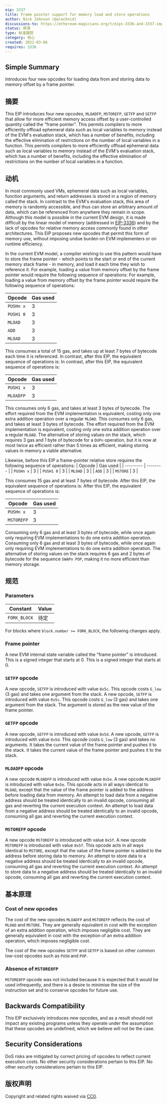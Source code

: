 ```yaml
---
eip: 3337
title: Frame pointer support for memory load and store operations
author: Nick Johnson (@arachnid)
discussions-to: https://ethereum-magicians.org/t/eips-3336-and-3337-improving-the-evms-memory-model/5482
status: 停滞
type: 标准跟踪
category: 核心
created: 2021-03-06
requires: 3336
---
```


## Simple Summary
Introduces four new opcodes for loading data from and storing data to memory offset by a frame pointer.

## 摘要
This EIP introduces four new opcodes, `MLOADFP`, `MSTOREFP`, `GETFP` and `SETFP` that allow for more efficient memory access offset by a user-controlled quantity called the "frame pointer". This permits compilers to more efficiently offload ephemeral data such as local variables to memory instead of the EVM's evaluation stack, which has a number of benefits, including the effective elimination of restrictions on the number of local variables in a function. This permits compilers to more efficiently offload ephemeral data such as local variables to memory instead of the EVM's evaluation stack, which has a number of benefits, including the effective elimination of restrictions on the number of local variables in a function.

## 动机
In most commonly used VMs, ephemeral data such as local variables, function arguments, and return addresses is stored in a region of memory called the stack. In contrast to the EVM's evaluation stack, this area of memory is randomly accessible, and thus can store an arbitrary amount of data, which can be referenced from anywhere they remain in scope. Although this model is possible in the current EVM design, it is made difficult by the linear model of memory (addressed in [EIP-3336](./eip-3336.md)) and by the lack of opcodes for relative memory access commonly found in other architectures. This EIP proposes new opcodes that permit this form of memory use, without imposing undue burden on EVM implementers or on runtime efficiency.

In the current EVM model, a compiler wishing to use this pattern would have to store the frame pointer - which points to the start or end of the current memory stack frame - in memory, and load it each time they wish to reference it. For example, loading a value from memory offset by the frame pointer would require the following sequence of operations: For example, loading a value from memory offset by the frame pointer would require the following sequence of operations:

| Opcode    | Gas used |
| --------- | -------- |
| `PUSHn x` | 3        |
| `PUSH1 0` | 3        |
| `MLOAD`   | 3        |
| `ADD`     | 3        |
| `MLOAD`   | 3        |

This consumes a total of 15 gas, and takes up at least 7 bytes of bytecode each time it is referenced. In contrast, after this EIP, the equivalent sequence of operations is: In contrast, after this EIP, the equivalent sequence of operations is:

| Opcode    | Gas used |
| --------- | -------- |
| `PUSH1 x` | 3        |
| `MLOADFP` | 3        |

This consumes only 6 gas, and takes at least 3 bytes of bytecode. The effort required from the EVM implementation is equivalent, costing only one extra addition operation over a regular `MLOAD`. This consumes only 6 gas, and takes at least 3 bytes of bytecode. The effort required from the EVM implementation is equivalent, costing only one extra addition operation over a regular `MLOAD`. The alternative of storing values on the stack, which requires 3 gas and 1 byte of bytecode for a `DUPn` operation, but it is now at most twice as efficient rather than 5 times as efficient, making storing values in memory a viable alternative.

Likewise, before this EIP a frame-pointer relative store requires the following sequence of operations:
| Opcode    | Gas used |
| --------- | -------- |
| `PUSHn x` | 3        |
| `PUSH1 0` | 3        |
| `MLOAD`   | 3        |
| `ADD`     | 3        |
| `MSTORE`  | 3        |

This consumes 15 gas and at least 7 bytes of bytecode. After this EIP, the equivalent sequence of operations is: After this EIP, the equivalent sequence of operations is:

| Opcode     | Gas used |
| ---------- | -------- |
| `PUSHn x`  | 3        |
| `MSTOREFP` | 3        |

Consuming only 6 gas and at least 3 bytes of bytecode, while once again only requiring EVM implementations to do one extra addition operation. Consuming only 6 gas and at least 3 bytes of bytecode, while once again only requiring EVM implementations to do one extra addition operation. The alternative of storing values on the stack requires 6 gas and 2 bytes of bytecode for the sequence `SWAPn POP`, making it no more efficient than memory storage.

## 规范
### Parameters

| Constant     | Value |
| ------------ | ----- |
| `FORK_BLOCK` | 待定    |

For blocks where `block.number >= FORK_BLOCK`, the following changes apply.

### Frame pointer
A new EVM internal state variable called the "frame pointer" is introduced. This is a signed integer that starts at 0. This is a signed integer that starts at 0.

### `SETFP` opcode
A new opcode, `SETFP` is introduced with value `0x5c`. This opcode costs `G_low` (3 gas) and takes one argument from the stack. A new opcode, `SETFP` is introduced with value `0x5c`. This opcode costs `G_low` (3 gas) and takes one argument from the stack. The argument is stored as the new value of the frame pointer.

### `GETFP` opcode
A new opcode, `GETFP` is introduced with value `0x5d`. A new opcode, `GETFP` is introduced with value `0x5d`. This opcode costs `G_low` (3 gas) and takes no arguments. It takes the current value of the frame pointer and pushes it to the stack. It takes the current value of the frame pointer and pushes it to the stack.

### `MLOADFP` opcode
A new opcode `MLOADFP` is introduced with value `0x5e`. A new opcode `MLOADFP` is introduced with value `0x5e`. This opcode acts in all ways identical to `MLOAD`, except that the value of the frame pointer is added to the address before loading data from memory. An attempt to load data from a negative address should be treated identically to an invalid opcode, consuming all gas and reverting the current execution context. An attempt to load data from a negative address should be treated identically to an invalid opcode, consuming all gas and reverting the current execution context.

### `MSTOREFP` opcode
A new opcode `MSTOREFP` is introduced with value `0x5f`. A new opcode `MSTOREFP` is introduced with value `0x5f`. This opcode acts in all ways identical to `MSTORE`, except that the value of the frame pointer is added to the address before storing data to memory. An attempt to store data to a negative address should be treated identically to an invalid opcode, consuming all gas and reverting the current execution context. An attempt to store data to a negative address should be treated identically to an invalid opcode, consuming all gas and reverting the current execution context.

## 基本原理
### Cost of new opcodes
The cost of the new opcodes `MLOADFP` and `MSTOREFP` reflects the cost of `MLOAD` and `MSTORE`. They are generally equivalent in cost with the exception of an extra addition operation, which imposes negligible cost. They are generally equivalent in cost with the exception of an extra addition operation, which imposes negligible cost.

The cost of the new opcodes `SETFP` and `GETFP` is based on other common low-cost opcodes such as `PUSH` and `POP`.

### Absence of `MSTORE8FP`
`MSTORE8FP` opcode was not included because it is expected that it would be used infrequently, and there is a desire to minimise the size of the instruction set and to conserve opcodes for future use.

## Backwards Compatibility
This EIP exclusively introduces new opcodes, and as a result should not impact any existing programs unless they operate under the assumption that these opcodes are undefined, which we believe will not be the case.

## Security Considerations
DoS risks are mitigated by correct pricing of opcodes to reflect current execution costs. No other security considerations pertain to this EIP. No other security considerations pertain to this EIP.

## 版权声明
Copyright and related rights waived via [CC0](../LICENSE.md).
